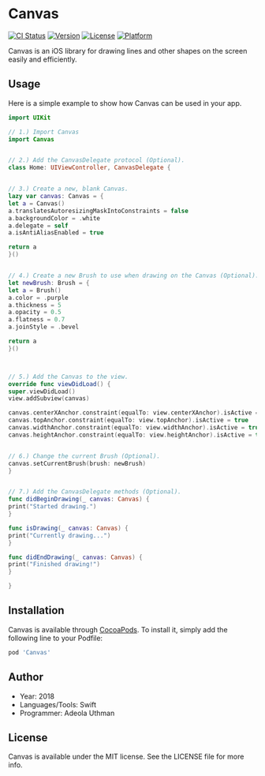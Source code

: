 # Canvas

[![CI Status](http://img.shields.io/travis/authman2/Canvas.svg?style=flat)](https://travis-ci.org/authman2/Canvas)
[![Version](https://img.shields.io/cocoapods/v/Canvas.svg?style=flat)](http://cocoapods.org/pods/Canvas)
[![License](https://img.shields.io/cocoapods/l/Canvas.svg?style=flat)](http://cocoapods.org/pods/Canvas)
[![Platform](https://img.shields.io/cocoapods/p/Canvas.svg?style=flat)](http://cocoapods.org/pods/Canvas)

Canvas is an iOS library for drawing lines and other shapes on the screen easily and efficiently.

## Usage

Here is a simple example to show how Canvas can be used in your app.
```swift
import UIKit

// 1.) Import Canvas
import Canvas


// 2.) Add the CanvasDelegate protocol (Optional).
class Home: UIViewController, CanvasDelegate {


// 3.) Create a new, blank Canvas.
lazy var canvas: Canvas = {
let a = Canvas()
a.translatesAutoresizingMaskIntoConstraints = false
a.backgroundColor = .white
a.delegate = self
a.isAntiAliasEnabled = true

return a
}()


// 4.) Create a new Brush to use when drawing on the Canvas (Optional).
let newBrush: Brush = {
let a = Brush()
a.color = .purple
a.thickness = 5
a.opacity = 0.5
a.flatness = 0.7
a.joinStyle = .bevel

return a
}()



// 5.) Add the Canvas to the view.
override func viewDidLoad() {
super.viewDidLoad()
view.addSubview(canvas)

canvas.centerXAnchor.constraint(equalTo: view.centerXAnchor).isActive = true
canvas.topAnchor.constraint(equalTo: view.topAnchor).isActive = true
canvas.widthAnchor.constraint(equalTo: view.widthAnchor).isActive = true
canvas.heightAnchor.constraint(equalTo: view.heightAnchor).isActive = true


// 6.) Change the current Brush (Optional).
canvas.setCurrentBrush(brush: newBrush)
}


// 7.) Add the CanvasDelegate methods (Optional).
func didBeginDrawing(_ canvas: Canvas) {
print("Started drawing.")
}

func isDrawing(_ canvas: Canvas) {
print("Currently drawing...")
}

func didEndDrawing(_ canvas: Canvas) {
print("Finished drawing!")
}

}
```


## Installation

Canvas is available through [CocoaPods](http://cocoapods.org). To install
it, simply add the following line to your Podfile:

```ruby
pod 'Canvas'
```

## Author
- Year: 2018
- Languages/Tools: Swift
- Programmer: Adeola Uthman

## License

Canvas is available under the MIT license. See the LICENSE file for more info.

